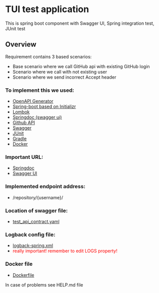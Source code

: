 # TUI test application

This is spring boot component with Swagger UI, Spring integration test, JUnit test


## Overview
Requirement contains 3 based scenarios:
* Base scenario where we call GitHub api with existing GitHub login
* Scenario where we call with not existing user
* Scenario where we send incorrect Accept header

### To implement this we used:
* [OpenAPI Generator](https://openapi-generator.tech)
* [Spring-boot based on Initializr](https://start.spring.io/)
* [Lombok](https://projectlombok.org/)
* [Springdoc (swagger ui)](https://springdoc.org/)
* [Github API](https://developer.github.com/v3)
* [Swagger](https://swagger.io/)
* [JUnit](https://junit.org/junit5/)
* [Gradle](https://gradle.org/)
* [Docker](https://www.docker.com/)

### Important URL:
* [Springdoc](http://localhost:8080/v3/api-docs/)
* [Swagger UI](http://localhost:8080/swagger-ui.html)

### Implemented endpoint address:
* /repository/{username}/

### Location of swagger file:
* [test_api_contract.yaml](src%2Fmain%2Fresources%2Fswagger%2Ftest_api_contract.yaml)

### Logback config file:
* [logback-spring.xml](src%2Fmain%2Fresources%2Flogback-spring.xml)
* <span style="color:red">really important! remember to edit LOGS property! </span>

### Docker file
* [Dockerfile](Dockerfile)

In case of problems see HELP.md file